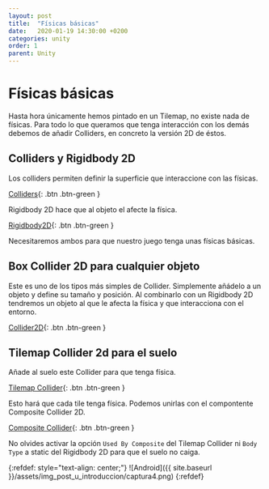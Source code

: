 ```yaml
---
layout: post
title:  "Físicas básicas"
date:   2020-01-19 14:30:00 +0200
categories: unity
order: 1
parent: Unity
---
```


# Físicas básicas

Hasta hora únicamente hemos pintado en un Tilemap, no existe nada de físicas. Para todo lo que queramos que tenga interacción con los demás debemos de añadir Colliders, en concreto la versión 2D de éstos.

## Colliders y Rigidbody 2D

Los colliders permiten definir la superficie que interaccione con las físicas.

[Colliders](https://docs.unity3d.com/es/530/Manual/CollidersOverview.html){: .btn .btn-green }

Rigidbody 2D hace que al objeto el afecte la física.

[Rigidbody2D](https://docs.unity3d.com/es/530/Manual/class-Rigidbody2D.html){: .btn .btn-green }

Necesitaremos ambos para que nuestro juego tenga unas físicas básicas.

## Box Collider 2D para cualquier objeto

Este es uno de los tipos más simples de Collider. Simplemente añádelo a un objeto y define su tamaño y posición. Al combinarlo con un Rigidbody 2D tendremos un objeto al que le afecta la física y que interacciona con el entorno.

[Collider2D](https://docs.unity3d.com/es/530/Manual/Collider2D.html){: .btn .btn-green }

## Tilemap Collider 2d para el suelo

Añade al suelo este Collider para que tenga física.

[Tilemap Collider](https://docs.unity3d.com/Manual/class-TilemapCollider2D.html){: .btn .btn-green }

Esto hará que cada tile tenga física. Podemos unirlas con el compontente Composite Collider 2D.

[Composite Collider](https://docs.unity3d.com/Manual/class-CompositeCollider2D.html){: .btn .btn-green }

No olvides activar la opción `Used By Composite` del Tilemap Collider ni `Body Type` a static del Rigidbody 2D para que el suelo no caiga.

{:refdef: style="text-align: center;"}
![Android]({{ site.baseurl }}/assets/img_post_u_introduccion/captura4.png)
{:refdef}
